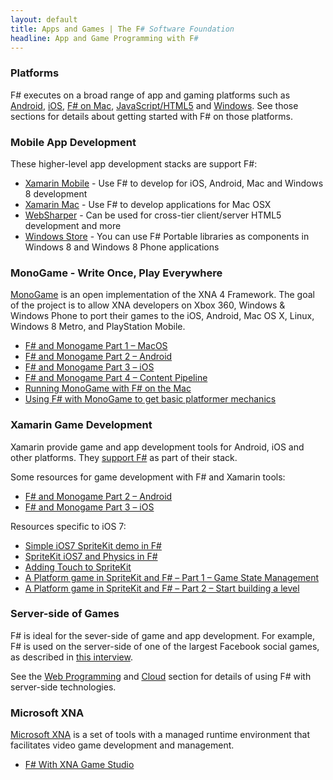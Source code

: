 ```yaml
---
layout: default
title: Apps and Games | The F# Software Foundation
headline: App and Game Programming with F#
---
```


### Platforms

F# executes on a broad range of app and gaming platforms such as  [Android](/use/android/), [iOS](/use/ios/), 
[F# on Mac](/use/mac/), [JavaScript/HTML5](/webstacks) and [Windows](/use/windows/). See those 
sections for details about getting started with F# on those platforms.

### Mobile App Development 

These higher-level app development stacks are support F#:

* [Xamarin Mobile](http://docs.xamarin.com/guides/cross-platform/getting_started/introduction_to_mobile_development) - Use F# to develop for iOS, Android, Mac and Windows 8 development
* [Xamarin Mac](http://docs.xamarin.com/guides/mac/getting_started/hello,_mac) - Use F# to develop applications for Mac OSX 
* [WebSharper](http://websharper.com) - Can be used for cross-tier client/server HTML5 development and more
* [Windows Store](http://msdn.microsoft.com/en-us/library/vstudio/hh913781.aspx) - You can use F# Portable libraries as components in Windows 8 and Windows 8 Phone applications

### MonoGame - Write Once, Play Everywhere

[MonoGame](http://monogame.codeplex.com) is an open implementation of the XNA 4 Framework. The 
goal of the project is to allow XNA developers on Xbox 360, Windows & Windows Phone to port 
their games to the iOS, Android, Mac OS X, Linux, Windows 8 Metro, and PlayStation 
Mobile.  

* [F# and Monogame Part 1 – MacOS](http://neildanson.wordpress.com/2013/07/30/f-and-monogame/)
* [F# and Monogame Part 2 – Android](http://neildanson.wordpress.com/2013/07/31/f-and-monogame-part-2-android/)
* [F# and Monogame Part 3 – iOS](http://neildanson.wordpress.com/2013/07/31/f-and-monogame-part-3-ios/)
* [F# and Monogame Part 4 – Content Pipeline](http://neildanson.wordpress.com/2013/08/13/f-and-monogame-part-4-content-pipeline/)
* [Running MonoGame with F# on the Mac](http://7sharpnine.com/posts/Fsharp-and-MonoGame-on-the-Mac/)
* [Using F# with MonoGame to get basic platformer mechanics](http://bruinbrown.wordpress.com/2013/10/06/making-a-platformer-in-f-with-monogame/)

### Xamarin Game Development 

Xamarin provide game and app development tools for Android, iOS and other platforms. They [support F#](http://docs.xamarin.com/guides/cross-platform/fsharp/fsharp_support_overview)
as part of their stack. 

Some resources for game development with F# and Xamarin tools:
* [F# and Monogame Part 2 – Android](http://neildanson.wordpress.com/2013/07/31/f-and-monogame-part-2-android/)
* [F# and Monogame Part 3 – iOS](http://neildanson.wordpress.com/2013/07/31/f-and-monogame-part-3-ios/)

Resources specific to iOS 7:
* [Simple iOS7 SpriteKit demo in F#](http://neildanson.wordpress.com/2013/09/19/simple-spritekit-demo-in-f/)
* [SpriteKit iOS7 and Physics in F#](http://neildanson.wordpress.com/2013/09/24/spritekit-and-physics-in-f/)
* [Adding Touch to SpriteKit](http://7sharpnine.com/posts/adding-touch-to-spritekit/)
* [A Platform game in SpriteKit and F# – Part 1 – Game State Management](http://neildanson.wordpress.com/2013/10/08/a-platform-game-in-spritekit-and-f-part-1-game-state-management/)
* [A Platform game in SpriteKit and F# – Part 2 – Start building a level](http://neildanson.wordpress.com/2013/10/08/a-platform-game-in-spritekit-and-f-part-2-start-building-a-level/)

### Server-side of Games

F# is ideal for the sever-side of game and app development. For example, F# is used on the server-side of one of 
the largest Facebook social games, as described in [this interview](http://www.dotnetrocks.com/default.aspx?ShowNum=846).

See the [Web Programming](/webstacks) and [Cloud](/cloud) section for details of using F# with server-side technologies. 


### Microsoft XNA

[Microsoft XNA](http://msdn.microsoft.com/en-us/aa937791.aspx) is a set of tools with a managed runtime environment that 
facilitates video game development and management.

* [F# With XNA Game Studio](http://azerdark.wordpress.com/2011/04/05/f-with-xna-game-studio/)
  




